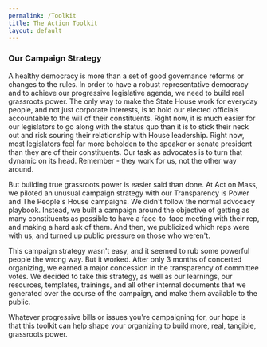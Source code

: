 ```yaml
---
permalink: /Toolkit
title: The Action Toolkit
layout: default
---
```

### Our Campaign Strategy

A healthy democracy is more than a set of good governance reforms or changes to the rules. In order to have a robust representative democracy and to achieve our progressive legislative agenda, we need to build real grassroots power. The only way to make the State House work for everyday people, and not just corporate interests, is to hold our elected officials accountable to the will of their constituents. Right now, it is much easier for our legislators to go along with the status quo than it is to stick their neck out and risk souring their relationship with House leadership. Right now, most legislators feel far more beholden to the speaker or senate president than they are of their constituents. Our task as advocates is to turn that dynamic on its head. Remember - they work for us, not the other way around.

But building true grassroots power is easier said than done. At Act on Mass, we piloted an unusual campaign strategy with our Transparency is Power and The People's House campaigns. We didn't follow the normal advocacy playbook. Instead, we built a campaign around the objective of getting as many constituents as possible to have a face-to-face meeting with their rep, and making a hard ask of them. And then, we publicized which reps were with us, and turned up public pressure on those who weren't. 

This campaign strategy wasn't easy, and it seemed to rub some powerful people the wrong way. But it worked. After only 3 months of concerted organizing, we earned a major concession in the transparency of committee votes. We decided to take this strategy, as well as our learnings, our resources, templates, trainings, and all other internal documents that we generated over the course of the campaign, and make them available to the public. 

Whatever progressive bills or issues you're campaigning for, our hope is that this toolkit can help shape your organizing to build more, real, tangible, grassroots power.